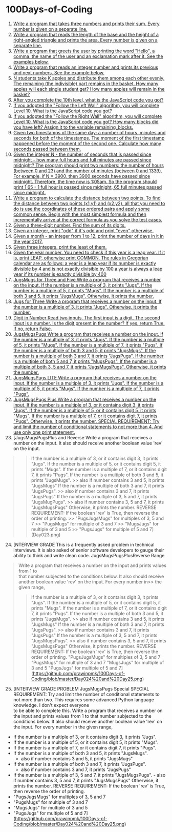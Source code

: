 # 100Days-of-Coding
1. [Write a program that takes three numbers and prints their sum. Every number is given on a separate line.](Day001.md)
2. [Write a program that reads the length of the base and the height of a right-angled triangle and prints the area. Every number is given on a separate line.](Day002.md)
3. [Write a program that greets the user by printing the word "Hello", a comma, the name of the user and an exclamation mark after it. See the examples below.](Day003.md)
4. [Write a program that reads an integer number and prints its previous and next numbers. See the example below.](Day004.md)
5. [N students take K apples and distribute them among each other evenly. The remaining (the indivisible) part remains in the basket. How many apples will each single student get? How many apples will remain in the basket?](Day005.md)
6. [After you complete the 10th level, what is the JavaScript code you got? ](Day006.md)
7. [If you adopted the "Follow the Left Wall" algorithm, you will complete Level 10. 
What is the JavaScript code you got? ](Day007.md)
8. [If you adopted the "Follow the Right Wall" algorithm, you will complete Level 10. 
What is the JavaScript code you got? 
How many blocks did you have left? 
Assign it to the variable remaining_blocks.](Day008.md)
9. [Given two timestamps of the same day: a number of hours, minutes and seconds for both of the timestamps. The moment of the first timestamp happened before the moment of the second one. Calculate how many seconds passed between them.](Day009.md)
10. [Given the integer N - the number of seconds that is passed since midnight - how many full hours and full minutes are passed since midnight?
The program should print two numbers: the number of hours (between 0 and 23) and the number of minutes (between 0 and 1339).
For example, if N = 3900, then 3900 seconds have passed since midnight. 
Therefore, the time now is 1:05am. 
So the program should print 1 65 - 1 full hour is passed since midnight, 65 full minutes passed since midnight.](Day010.md)
11. [Write a program to calculate the distance between two points.
To find the distance between two points (x1,y1) and (x2,y2), all that you need to do is use the coordinates of these ordered pairs and apply some common sense. Begin with the most simplest formula and then incrementally arrive at the correct formula as you solve the test cases.
](Day011.md)
12. [Given a three-digit number. Find the sum of its digits.](Day012.md)
13. [Given an integer, print "odd" if it's odd and print "even" otherwise.](Day013.md)
14. [Given a month - an integer from 1 to 12, print the number of days in it in the year 2017.](Day013.md)
15. [Given three integers, print the least of them.](Day015.md)
16. [Given the year number. You need to check if this year is a leap year. If it is, print LEAP, otherwise print COMMON.
The rules in Gregorian calendar are as follows:
a year is a leap year if its number is exactly divisible by 4 and is not exactly divisible by 100
a year is always a leap year if its number is exactly divisible by 400](Day016.md)
17. [JugsMugs for Three and Five
Write a program that receives a number on the input.
If the number is a multiple of 3, it prints "Jugs". 
If the number is a multiple of 5, it prints "Mugs".
If the number is a multiple of both 3 and 5, it prints "JugsMugs".
Otherwise, it prints the number.
](Day017.md)
18. [Jugs for Three Write a program that receives a number on the input. If the number is a multiple of 3, it prints "Jugs". Otherwise, it prints the number.](Day018.md)
19. [Digit in Number Read two inputs. The first input is a digit. The second input is a number.
Is the digit present in the number? If yes, return True. If no, return False.
](Day019.md)
20. [JugsMugsPugs Write a program that receives a number on the input. If the number is a multiple of 3, it prints "Jugs". If the number is a multiple of 5, it prints "Mugs". If the number is a multiple of 7, it prints "Pugs".
If the number is a multiple of both 3 and 5, it prints "JugsMugs". If the number is a multiple of both 3 and 7, it prints "JugsPugs". If the number is a multiple of both 5 and 7, it prints "MugsPugs". If the number is a multiple of both 3, 5 and 7, it prints "JugsMugsPugs".
Otherwise, it prints the number.](Day020.md)
21. [JugsMugsPugs LITE
Write a program that receives a number on the input.
 If the number is a multiple of 3, it prints "Jugs". 
 If the number is a multiple of 5, it prints "Mugs".
 If the number is a multiple of 7, it prints "Pugs".](Day021.png)
22. [JugsMugsPugs Plus
Write a program that receives a number on the input.
 If the number is a multiple of 3, or it contains digit 3, it prints "Jugs". 
 If the number is a multiple of 5, or it contains digit 5, it prints "Mugs".
 If the number is a multiple of 7, or it contains digit 7, it prints "Pugs".
Otherwise, it prints the number.
SPECIAL REQUIREMENT: 
Try and limit the number of conditional statements to not more than 4. 
And use only one print statement.](Day022.png)
23. [JugsMugsPugsPlus and Reverse
Write a program that receives a number on the input.
It also should receive another boolean value 'rev' on the input. 
   >> If the number is a multiple of 3, or it contains digit 3, it prints "Jugs". 
   >> If the number is a multiple of 5, or it contains digit 5, it prints "Mugs".
   >> If the number is a multiple of 7, or it contains digit 7, it prints "Pugs".
   >> If the number is a multiple of both 3 and 5, it prints "JugsMugs".
         >> also if number contains 3 and 5, it prints "JugsMugs"
   >> If the number is a multiple of both 3 and 7, it prints "JugsPugs".
         >> also if number contains 3 and 7, it prints "JugsPugs"
   >> If the number is a multiple of 3, 5 and 7, it prints "JugsMugPugs".
         >> also if number contains 3, 5 and 7, it prints "JugsMugsPugs"
> Otherwise, it prints the number.
> REVERSE REQUIREMENT:
> If the boolean 'rev' is True, then reverse the order of printing. 
    >> "PugsJugsMugs" for multiples of 3, 5 and 7
    >> "PugsMugs" for multiple of 3 and 7
    >> "MugsJugs" for multiple of 3 and 5 
    >> "PugsJugs" for multiple of 5 and 7](Day023.png)
24. [NTERVIEW GRADE
This is a frequently asked problem in technical interviews. It is also asked of 
senior software developers to gauge their ability to think and write clean code. 
JugsMugsPugsPlusReverse Range
> Write a program that receives a number on the input and prints values from 1 to   
that number subjected to the conditions below. 
> It also should receive another boolean value 'rev' on the input. 
For every number in>>  the given range, 
  >> If the number is a multiple of 3, or it contains digit 3, it prints "Jugs". 
  >>  If the number is a multiple of 5, or it contains digit 5, it prints "Mugs".
  >>  If the number is a multiple of 7, or it contains digit 7, it prints "Pugs".
  >>  If the number is a multiple of both 3 and 5, it prints "JugsMugs".
        >>  also if number contains 3 and 5, it prints "JugsMugs"
  >>  If the number is a multiple of both 3 and 7, it prints "JugsPugs".
        >>  also if number contains 3 and 7, it prints "JugsPugs"
  >>  If the number is a multiple of 3, 5 and 7, it prints "JugsMugsPugs".
        >>  also if number contains 3, 5 and 7, it prints "JugsMugsPugs"
> Otherwise, it prints the number.
> REVERSE REQUIREMENT:
> If the boolean 'rev' is True, then reverse the order of printing. 
   >>  "PugsJugsMugs" for multiples of 3, 5 and 7
   >>  "PugsMugs" for multiple of 3 and 7
   >>  "MugsJugs" for multiple of 3 and 5 
   >>  "PugsJugs" for multiple of 5 and 7](https://github.com/prawinpmk/100Days-of-Coding/blob/master/Day024%20and%20Day25.png)
25. [INTERVIEW GRADE PROBLEM
JugsMugsPugs Special
SPECIAL REQUIREMENT: 
Try and limit the number of conditional statements to not more than two. 
This requires some advanced Python language knowledge. I don't expect everyone  
to be able to complete this.
Write a program that receives a number on the input and prints values from 1 to that number subjected to the conditions below. 
It also should receive another boolean value 'rev' on the input. 
For every number in the given range,   
- If the number is a multiple of 3, or it contains digit 3, it prints "Jugs".   
- If the number is a multiple of 5, or it contains digit 5, it prints "Mugs".  
- If the number is a multiple of 7, or it contains digit 7, it prints "Pugs".
- If the number is a multiple of both 3 and 5, it prints "JugsMugs".        
  - also if number contains 3 and 5, it prints "JugsMugs"  
- If the number is a multiple of both 3 and 7, it prints "JugsPugs".        
  - also if number contains 3 and 7, it prints "JugsPugs"
 - If the number is a multiple of 3, 5 and 7, it prints "JugsMugsPugs".
       - also if number contains 3, 5 and 7, it prints "JugsMugsPugs"
Otherwise, it prints the number.
REVERSE REQUIREMENT:
If the boolean 'rev' is True, then reverse the order of printing.    
  - "PugsJugsMugs" for multiples of 3, 5 and 7   
  - "PugsMugs" for multiple of 3 and 7   
  - "MugsJugs" for multiple of 3 and 5    
  - "PugsJugs" for multiple of 5 and 7](https://github.com/prawinpmk/100Days-of-Coding/blob/master/Day024%20and%20Day25.png)

